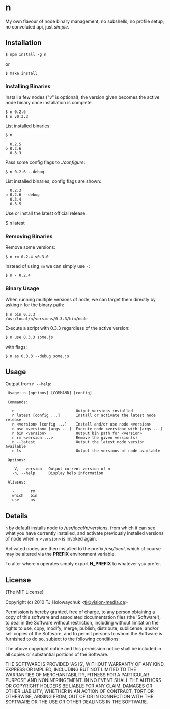 
# n

 My own flavour of node binary management, no subshells, no profile setup, no convoluted api, just _simple_.

## Installation

    $ npm install -g n

or

    $ make install

### Installing Binaries

Install a few nodes ("v" is optional), the version given becomes the active node binary once installation is complete.

    $ n 0.2.6
    $ n v0.3.3

List installed binaries:

    $ n
    
      0.2.5
    ο 0.2.6
      0.3.3

Pass some config flags to _./configure_:

    $ n 0.2.6 --debug

List installed binaries, config flags are shown:

      0.2.3 
    ο 0.2.6 --debug
      0.3.4 
      0.3.5

Use or install the latest official release:

   $ n latest

### Removing Binaries

Remove some versions:

    $ n rm 0.2.4 v0.3.0

Instead of using `rm` we can simply use `-`:

    $ n - 0.2.4

### Binary Usage

When running multiple versions of node, we can target
them directly by asking `n` for the binary path:

    $ n bin 0.3.3
    /usr/local/n/versions/0.3.3/bin/node

Execute a script with 0.3.3 regardless of the active version:

    $ n use 0.3.3 some.js

with flags:

    $ n as 0.3.3 --debug some.js

## Usage

 Output from `n --help`:

     Usage: n [options] [COMMAND] [config] 

     Commands:

       n                           Output versions installed
       n latest [config ...]       Install or activate the latest node release
       n <version> [config ...]    Install and/or use node <version>
       n use <version> [args ...]  Execute node <version> with [args ...]
       n bin <version>             Output bin path for <version>
       n rm <version ...>          Remove the given version(s)
       n --latest                  Output the latest node version available
       n ls                        Output the versions of node available

     Options:

       -V, --version   Output current version of n
       -h, --help      Display help information

     Aliases:

       -       rm
       which   bin
       use     as

## Details

 `n` by default installs node to _/usr/local/n/versions_, from
 which it can see what you have currently installed, and activate previously installed versions of node when `n <version>` is invoked again.

 Activated nodes are then installed to the prefix _/usr/local_, which of course may be altered via the __PREFIX__ environment variable.

 To alter where `n` operates simply export __N_PREFIX__ to whatever you prefer.

## License 

(The MIT License)

Copyright (c) 2010 TJ Holowaychuk &lt;tj@vision-media.ca&gt;

Permission is hereby granted, free of charge, to any person obtaining
a copy of this software and associated documentation files (the
'Software'), to deal in the Software without restriction, including
without limitation the rights to use, copy, modify, merge, publish,
distribute, sublicense, and/or sell copies of the Software, and to
permit persons to whom the Software is furnished to do so, subject to
the following conditions:

The above copyright notice and this permission notice shall be
included in all copies or substantial portions of the Software.

THE SOFTWARE IS PROVIDED 'AS IS', WITHOUT WARRANTY OF ANY KIND,
EXPRESS OR IMPLIED, INCLUDING BUT NOT LIMITED TO THE WARRANTIES OF
MERCHANTABILITY, FITNESS FOR A PARTICULAR PURPOSE AND NONINFRINGEMENT.
IN NO EVENT SHALL THE AUTHORS OR COPYRIGHT HOLDERS BE LIABLE FOR ANY
CLAIM, DAMAGES OR OTHER LIABILITY, WHETHER IN AN ACTION OF CONTRACT,
TORT OR OTHERWISE, ARISING FROM, OUT OF OR IN CONNECTION WITH THE
SOFTWARE OR THE USE OR OTHER DEALINGS IN THE SOFTWARE.